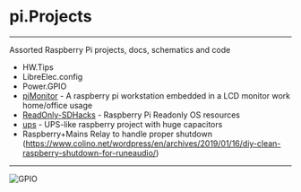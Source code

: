 # pi.Projects
---
Assorted Raspberry Pi projects, docs, schematics and code


- HW.Tips
- LibreElec.config
- Power.GPIO
- [piMonitor](./piMonitor) - A raspberry pi workstation embedded in a LCD monitor work home/office usage
- [ReadOnly-SDHacks](./ReadOnly-SDHacks) - Raspberry Pi Readonly OS resources
- [ups](./ups) - UPS-like raspberry project with huge capacitors
- Raspberry+Mains Relay  to handle proper shutdown (https://www.colino.net/wordpress/en/archives/2019/01/16/diy-clean-raspberry-shutdown-for-runeaudio/)


---
![GPIO](gpio.HeaderPinout.png)
